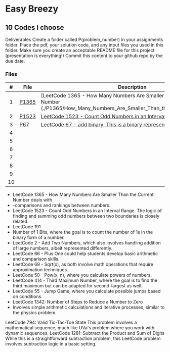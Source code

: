 # Easy Breezy
## 10 Codes I choose

Deliverables
Create a folder called P(problem_number) in your assignments folder.
Place the pdf, your solution code, and any input files you used in this folder.
Make sure you create an acceptable README file for this project (presentation is everything!)
Commit this content to your github repo by the due date.

### Files

|   #   | File                       | Description                                                |
| :---: | -------------------------- | ---------------------------------------------------------- |
|  1  | [P1365](./P1365) | [LeetCode 1365 - How Many Numbers Are Smaller Than the Current Number (./P1365/How_Many_Numbers_Are_Smaller_Than_the_Current_Number.cpp)|
|  2  | [P1523](./P1523) | [LeetCode 1523 - Count Odd Numbers in an Interval Range](./P1523/Count_Odd_Numbers.cpp)|
|  3  | [P67](./P67) |   [LeetCode 67 - add binary, This is a binary representation-related problem](./P67/Add_Binary.cpp) |
|  4  |    |  |
|  5  | |      |
|  6  | |       |
|  7  |  |      |
|  8  |  |   |
|  9  |  |                |
|  10  | |               |


- LeetCode 1365 - How Many Numbers Are Smaller Than the Current Number deals with
- -comparisons and rankings between numbers.
- LeetCode 1523 - Count Odd Numbers in an Interval Range. The logic of finding and summing odd numbers between two boundaries is closely related.
- LeetCode 191
-   Number of 1 Bits, where the goal is to count the number of 1s in the binary form of a number.
- LeetCode 2 - Add Two Numbers, which also involves handling addition of large numbers, albeit represented differently.
- LeetCode 66 - Plus One could help students develop basic arithmetic and comparison skills.
- LeetCode 69 - Sqrt(x), as both involve math operations that require approximation techniques.
- LeetCode 50 - Pow(x, n), where you calculate powers of numbers.
- LeetCode 414 - Third Maximum Number, where the goal is to find the third maximum but can be adapted for second-largest as well.
- LeetCode 55 - Jump Game, where you calculate possible jumps based on conditions.
- LeetCode 1342: Number of Steps to Reduce a Number to Zero
-   Involves simple arithmetic calculations and iterative processes, similar to the physics problem.


LeetCode 794: Valid Tic-Tac-Toe State
This problem involves a mathematical sequence, much like UVa's problem where you work with dynamic sequences.
LeetCode 1281: Subtract the Product and Sum of Digits
While this is a straightforward subtraction problem, this LeetCode problem involves subtraction logic in a basic setting.

